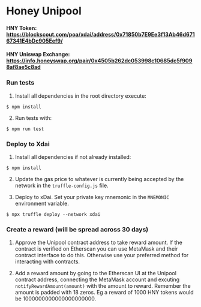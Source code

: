 # Honey Unipool 

#### HNY Token: https://blockscout.com/poa/xdai/address/0x71850b7E9Ee3f13Ab46d67167341E4bDc905Eef9/

#### HNY Uniswap Exchange: https://info.honeyswap.org/pair/0x4505b262dc053998c10685dc5f9098af8ae5c8ad

### Run tests

1) Install all dependencies in the root directory execute:
```
$ npm install
```

2) Run tests with:
```
$ npm run test
```

### Deploy to Xdai

1) Install all dependencies if not already installed:
```
$ npm install
```

2) Update the gas price to whatever is currently being accepted by the network in the `truffle-config.js` file.

3) Deploy to xDai. Set your private key mnemonic in the `MNEMONIC` environment variable.

```
$ npx truffle deploy --network xdai
```

### Create a reward (will be spread across 30 days)

1) Approve the Unipool contract address to take reward amount. If the contract is verified on Etherscan you can
use MetaMask and their contract interface to do this. Otherwise use your preferred method for interacting with contracts.

2) Add a reward amount by going to the Etherscan UI at the Unipool contract address, connecting the MetaMask account 
and excuting `notifyRewardAmount(amount)` with the amount to reward. Remember the amount is padded with 18 zeros. Eg a reward
of 1000 HNY tokens would be 1000000000000000000000. 




